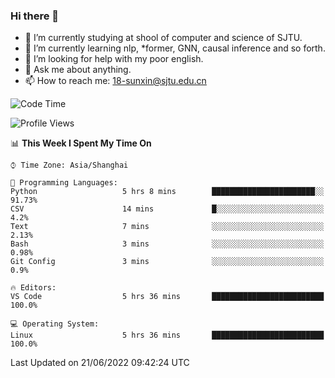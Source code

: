 ### Hi there 👋

<!--
**sunxin000/sunxin000** is a ✨ _special_ ✨ repository because its `README.md` (this file) appears on your GitHub profile.

Here are some ideas to get you started:

- 🔭 I’m currently working on ...
- 🌱 I’m currently learning ...
- 👯 I’m looking to collaborate on ...
- 🤔 I’m looking for help with ...
- 💬 Ask me about ...
- 📫 How to reach me: ...
- 😄 Pronouns: ...
- ⚡ Fun fact: ...
-->
- 🏫 I’m currently studying at shool of computer and science of SJTU.
- 🌱 I’m currently learning nlp, \*former, GNN, causal inference and so forth.
- 🤔 I’m looking for help with my poor english.
- 💬 Ask me about anything.
- 📫 How to reach me: 18-sunxin@sjtu.edu.cn
<!--START_SECTION:waka-->
![Code Time](http://img.shields.io/badge/Code%20Time-212%20hrs%2059%20mins-blue)

![Profile Views](http://img.shields.io/badge/Profile%20Views-0-blue)

📊 **This Week I Spent My Time On** 

```text
⌚︎ Time Zone: Asia/Shanghai

💬 Programming Languages: 
Python                   5 hrs 8 mins        ███████████████████████░░   91.73% 
CSV                      14 mins             █░░░░░░░░░░░░░░░░░░░░░░░░   4.2% 
Text                     7 mins              ░░░░░░░░░░░░░░░░░░░░░░░░░   2.13% 
Bash                     3 mins              ░░░░░░░░░░░░░░░░░░░░░░░░░   0.98% 
Git Config               3 mins              ░░░░░░░░░░░░░░░░░░░░░░░░░   0.9%

🔥 Editors: 
VS Code                  5 hrs 36 mins       █████████████████████████   100.0%

💻 Operating System: 
Linux                    5 hrs 36 mins       █████████████████████████   100.0%

```


 Last Updated on 21/06/2022 09:42:24 UTC
<!--END_SECTION:waka-->
